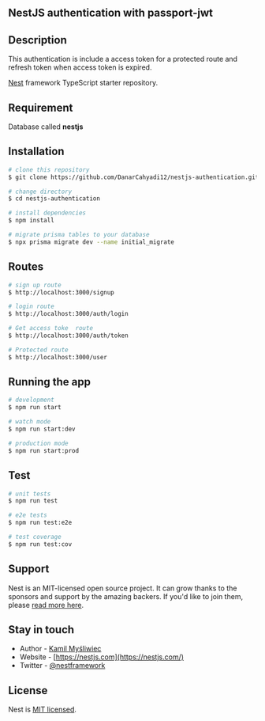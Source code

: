 ## NestJS authentication with passport-jwt

## Description
<p>
 This authentication is include a access token for a protected route and refresh token when access token is expired.
</p>

[Nest](https://github.com/nestjs/nest) framework TypeScript starter repository.

## Requirement
<p>Database called <strong>nestjs</strong></p>

## Installation

```bash
# clone this repository
$ git clone https://github.com/DanarCahyadi12/nestjs-authentication.git

# change directory
$ cd nestjs-authentication

# install dependencies
$ npm install

# migrate prisma tables to your database
$ npx prisma migrate dev --name initial_migrate

```
## Routes
```bash
# sign up route
$ http://localhost:3000/signup

```

```bash
# login route
$ http://localhost:3000/auth/login

```
```bash
# Get access toke  route
$ http://localhost:3000/auth/token

```
```bash
# Protected route
$ http://localhost:3000/user

```

## Running the app

```bash
# development
$ npm run start

# watch mode
$ npm run start:dev

# production mode
$ npm run start:prod
```

## Test

```bash
# unit tests
$ npm run test

# e2e tests
$ npm run test:e2e

# test coverage
$ npm run test:cov
```

## Support

Nest is an MIT-licensed open source project. It can grow thanks to the sponsors and support by the amazing backers. If you'd like to join them, please [read more here](https://docs.nestjs.com/support).

## Stay in touch

- Author - [Kamil Myśliwiec](https://kamilmysliwiec.com)
- Website - [https://nestjs.com](https://nestjs.com/)
- Twitter - [@nestframework](https://twitter.com/nestframework)

## License

Nest is [MIT licensed](LICENSE).
